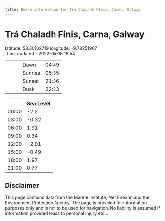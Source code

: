 ```yaml
---
title: Beach information for Trá Chaladh Fínis, Carna, Galway
---
```

# Trá Chaladh Fínis, Carna, Galway 

<div class="location-info">latitude: 53.30102719 longitude: -9.78251907</div>
<div class="met-eireann-warnings"></div>
_Last updated_: 2022-05-18 16:54

|   |   |   |   |   |
|---|---|---|---|---|
|   |   |   | Dawn  | 04:49 |
|   |   |   | Sunrise  | 05:35 |
|   |   |   | Sunset  | 21:36 |
|   |   |   | Dusk  | 22:23 |

<div></div>

|   | Sea Level  |
|---|---|
| 00:00 | -2.2 |
| 03:00 | -0.32 |
| 06:00 | 1.91 |
| 09:00 | 0.34 |
| 12:00 | -2.01 |
| 15:00 | -0.49 |
| 18:00 | 1.97 |
| 21:00 | 0.77 |

## Disclaimer

This page contains data from the Marine Institute,
Met Eireann and the Environment Protection Agency. The page is provided for
information purposes only and is not to be used for navigation. No liability
is assumed if information provided leads to personal injury etc...